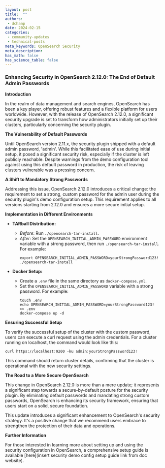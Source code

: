 ```yaml
---
layout: post
title:  ""
authors:
 - dchanp
date: 2024-02-15
categories:
 - community-updates
 - technical-posts
meta_keywords: OpenSearch Security
meta_description: 
has_math: false
has_science_table: false
---
```


### Enhancing Security in OpenSearch 2.12.0: The End of Default Admin Passwords

**Introduction**

In the realm of data management and search engines, OpenSearch has been a key player, offering robust features and a flexible platform for users worldwide. However, with the release of OpenSearch 2.12.0, a significant security upgrade is set to transform how administrators initially set up their clusters, particularly concerning the security plugin.

**The Vulnerability of Default Passwords**

Until OpenSearch version 2.11.x, the security plugin shipped with a default admin password, 'admin'. While this facilitated ease of use during initial setup, it posed a significant security risk, especially if the cluster is left publicly reachable. Despite warnings from the demo configuration tool against using this default password in production, the risk of leaving clusters vulnerable was a pressing concern.

**A Shift to Mandatory Strong Passwords**

Addressing this issue, OpenSearch 2.12.0 introduces a critical change: the requirement to set a strong, custom password for the admin user during the security plugin's demo configuration setup. This requirement applies to all versions starting from 2.12.0 and ensures a more secure initial setup.

**Implementation in Different Environments**

- **TARball Distribution:**
  - *Before*: Run `./opensearch-tar-install`.
  - *After*: Set the `OPENSEARCH_INITIAL_ADMIN_PASSWORD` environment variable with a strong password, then run `./opensearch-tar-install`. For example:
    ```shell
    export OPENSEARCH_INITIAL_ADMIN_PASSWORD=yourStrongPassword123!
    ./opensearch-tar-install
    ```

- **Docker Setup:**
  - Create a `.env` file in the same directory as `docker-compose.yml`.
  - Set the `OPENSEARCH_INITIAL_ADMIN_PASSWORD` variable with a strong password. For example:
    ```shell
    touch .env
    echo OPENSEARCH_INITIAL_ADMIN_PASSWORD=yourStrongPassword123! >> .env
    docker-compose up -d
    ```

**Ensuring Successful Setup**

To verify the successful setup of the cluster with the custom password, users can execute a curl request using the admin credentials. For a cluster running on localhost, the command would look like this:

```shell
curl https://localhost:9200 -ku admin:yourStrongPassword123!
```

This command should return cluster details, confirming that the cluster is operational with the new security settings.

**The Road to a More Secure OpenSearch**

This change in OpenSearch 2.12.0 is more than a mere update; it represents a significant step towards a secure-by-default posture for the security plugin. By eliminating default passwords and mandating strong custom passwords, OpenSearch is enhancing its security framework, ensuring that users start on a solid, secure foundation.

This update introduces a significant enhancement to OpenSearch's security strategy. It's a positive change that we recommend users embrace to strengthen the protection of their data and operations.

**Further Information**

For those interested in learning more about setting up and using the security configuration in OpenSearch, a comprehensive setup guide is available [here](insert security demo config setup guide link from doc website).
